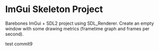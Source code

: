 # ImGui Skeleton Project

Barebones ImGui + SDL2 project using SDL_Renderer. Create an empty window with some drawing metrics (frametime graph and frames per second).

test commit9